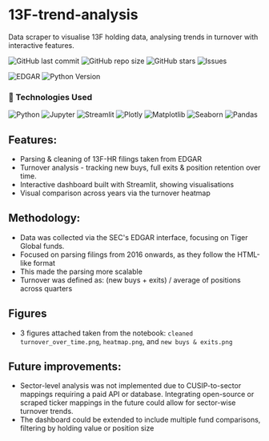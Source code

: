 # 13F-trend-analysis
Data scraper to visualise 13F holding data, analysing trends in turnover with interactive features.

![GitHub last commit](https://img.shields.io/github/last-commit/yourusername/13F-trend-analysis)
![GitHub repo size](https://img.shields.io/github/repo-size/yourusername/13F-trend-analysis)
![GitHub stars](https://img.shields.io/github/stars/yourusername/13F-trend-analysis?style=social)
![Issues](https://img.shields.io/github/issues/yourusername/13F-trend-analysis)

![EDGAR](https://img.shields.io/badge/Data%20Source-SEC%20EDGAR-blue)
![Python Version](https://img.shields.io/badge/Python-3.9+-blue.svg)

### 🚀 Technologies Used

![Python](https://img.shields.io/badge/Python-3670A0?style=for-the-badge&logo=python&logoColor=white)
![Jupyter](https://img.shields.io/badge/Jupyter-F37626?style=for-the-badge&logo=Jupyter&logoColor=white)
![Streamlit](https://img.shields.io/badge/Streamlit-FF4B4B?style=for-the-badge&logo=streamlit&logoColor=white)
![Plotly](https://img.shields.io/badge/Plotly-3F4F75?style=for-the-badge&logo=plotly&logoColor=white)
![Matplotlib](https://img.shields.io/badge/Matplotlib-007ACC?style=for-the-badge&logo=matplotlib&logoColor=white)
![Seaborn](https://img.shields.io/badge/Seaborn-7CBAFF?style=for-the-badge)
![Pandas](https://img.shields.io/badge/Pandas-150458?style=for-the-badge&logo=pandas&logoColor=white)

## Features:
- Parsing & cleaning of 13F-HR filings taken from EDGAR 
- Turnover analysis - tracking new buys, full exits & position retention over time.
- Interactive dashboard built with Streamlit, showing visualisations
- Visual comparison across years via the turnover heatmap

## Methodology:
- Data was collected via the SEC's EDGAR interface, focusing on Tiger Global funds.
- Focused on parsing filings from 2016 onwards, as they follow the HTML-like format 
- This made the parsing more scalable
- Turnover was defined as: (new buys + exits) / average of positions across quarters

## Figures
- 3 figures attached taken from the notebook: `cleaned turnover_over_time.png`, `heatmap.png`, and `new buys & exits.png`

## Future improvements:
- Sector-level analysis was not implemented due to CUSIP-to-sector mappings requiring a paid API or database. Integrating open-source or scraped ticker mappings in the future could allow for sector-wise turnover trends.
- The dashboard could be extended to include multiple fund comparisons, filtering by holding value or position size
